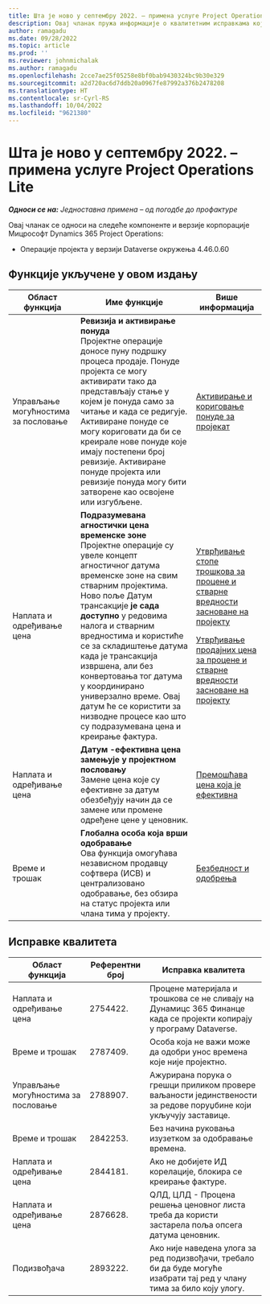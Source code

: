 ```yaml
---
title: Шта је ново у септембру 2022. – примена услуге Project Operations Lite
description: Овај чланак пружа информације о квалитетним исправкама које су доступне у издању Мицрософт Dynamics 365 Project Operations лите примене у септембру 2022.
author: ramagadu
ms.date: 09/28/2022
ms.topic: article
ms.prod: ''
ms.reviewer: johnmichalak
ms.author: ramagadu
ms.openlocfilehash: 2cce7ae25f05258e8bf0bab9430324bc9b30e329
ms.sourcegitcommit: a2d720ac6d7ddb20a0967fe87992a376b2478208
ms.translationtype: HT
ms.contentlocale: sr-Cyrl-RS
ms.lasthandoff: 10/04/2022
ms.locfileid: "9621380"
---
```

# <a name="whats-new-september-2022---project-operations-lite-deployment"></a>Шта је ново у септембру 2022. – примена услуге Project Operations Lite

_**Односи се на:** Једноставна примена – од погодбе до профактуре_

Овај чланак се односи на следеће компоненте и верзије корпорације Мицрософт Dynamics 365 Project Operations:

- Операције пројекта у верзији Dataverse окружења 4.46.0.60

## <a name="features-included-in-this-release"></a>Функције укључене у овом издању

| Област функција | Име функције | Више информација |
| --- | --- | --- |
| Управљање могућностима за пословање | **Ревизија и активирање понуда**<br>Пројектне операције доносе пуну подршку процеса продаје. Понуде пројекта се могу активирати тако да представљају стање у којем је понуда само за читање и када се редигује. Активиране понуде се могу кориговати да би се креирале нове понуде које имају постепени број ревизије. Активиране понуде пројекта или ревизије понуда могу бити затворене као освојене или изгубљене. | [Активирање и кориговање понуде за пројекат](/dynamics365/project-operations/sales/activation-and-revision) |
| Наплата и одређивање цена | **Подразумевана агностички цена временске зоне**<br>Пројектне операције су увеле концепт агностичног датума временске зоне на свим стварним пројектима. Ново поље Датум трансакције **је сада доступно** у редовима налога и стварним вредностима и користиће се за складиштење датума када је трансакција извршена, али без конвертовања тог датума у координирано универзално време. Овај датум ће се користити за низводне процесе као што су подразумевана цена и креирање фактура. | <p>[Утврђивање стопе трошкова за процене и стварне вредности засноване на пројекту](/dynamics365/project-operations/pro/pricing-costing/cost-price-resolution-sales)</p><p>[Утврђивање продајних цена за процене и стварне вредности засноване на пројекту](/dynamics365/project-operations/pro/pricing-costing/sales-price-resolution-sales)</p> |
| Наплата и одређивање цена | **Датум -ефективна цена замењује у пројектном пословању**<br>Замене цена које су ефективне за датум обезбеђују начин да се замене или промене одређене цене у ценовник. | [Премошћава цена која је ефективна](/dynamics365/project-operations/pricing-costing/dateffective_price_overrides) |
| Време и трошак | **Глобална особа која врши одобравање**<br>Ова функција омогућава независном продавцу софтвера (ИСВ) и централизовано одобравање, без обзира на статус пројекта или члана тима у пројекту. | [Безбедност и одобрења](/dynamics365/project-operations/approvals/approvals-security) |

## <a name="quality-updates"></a>Исправке квалитета

| Област функција | Референтни број | Исправка квалитета |
| --- | --- | --- |
| Наплата и одређивање цена | 2754422. | Процене материјала и трошкова се не сливају на Дyнамицс 365 Финанце када се пројекти копирају у програму Dataverse. |
| Време и трошак | 2787409. | Особа која не важи може да одобри унос времена које није пројектно. |
| Управљање могућностима за пословање | 2788907. | Ажурирана порука о грешци приликом провере ваљаности јединствености за редове поруџбине који укључују заставице. |
| Време и трошак | 2842253. | Без начина руковања изузетком за одобравање времена. |
| Наплата и одређивање цена | 2844181. | Ако не добијете ИД корелације, блокира се креирање фактуре. |
| Наплата и одређивање цена | 2876628. | QЛД, ЦЛД - Процена решења ценовног листа треба да користи застарела поља опсега датума ценовник. |
| Подизвођача | 2893222. | Ако није наведена улога за ред подизвођачи, требало би да буде могуће изабрати тај ред у члану тима за било коју улогу. |
